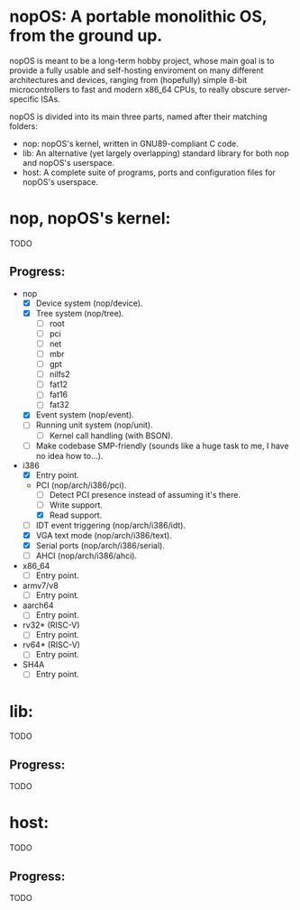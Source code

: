 # nopOS: A portable monolithic OS, from the ground up.

nopOS is meant to be a long-term hobby project, whose main goal is to
provide a fully usable and self-hosting enviroment on many different
architectures and devices, ranging from (hopefully) simple 8-bit
microcontrollers to fast and modern x86_64 CPUs, to really obscure
server-specific ISAs.

nopOS is divided into its main three parts, named after their matching
folders:

- nop: nopOS's kernel, written in GNU89-compliant C code.
- lib: An alternative (yet largely overlapping) standard library for both nop and nopOS's userspace.
- host: A complete suite of programs, ports and configuration files for nopOS's userspace.

# nop, nopOS's kernel:

TODO

## Progress:

- nop
  - [x] Device system (nop/device).
  - [x] Tree system (nop/tree).
    - [ ] root
    - [ ] pci
    - [ ] net
    - [ ] mbr
    - [ ] gpt
    - [ ] nilfs2
    - [ ] fat12
    - [ ] fat16
    - [ ] fat32
  - [x] Event system (nop/event).
  - [ ] Running unit system (nop/unit).
    - [ ] Kernel call handling (with BSON).
  - [ ] Make codebase SMP-friendly (sounds like a huge task to me, I have no idea how to...).
- i386
  - [x] Entry point.
  - PCI (nop/arch/i386/pci).
    - [ ] Detect PCI presence instead of assuming it's there.
    - [ ] Write support.
    - [x] Read support.
  - [ ] IDT event triggering (nop/arch/i386/idt).
  - [x] VGA text mode (nop/arch/i386/text).
  - [x] Serial ports (nop/arch/i386/serial).
  - [ ] AHCI (nop/arch/i386/ahci).
- x86_64
  - [ ] Entry point.
- armv7/v8
  - [ ] Entry point.
- aarch64
  - [ ] Entry point.
- rv32* (RISC-V)
  - [ ] Entry point.
- rv64* (RISC-V)
  - [ ] Entry point.
- SH4A
  - [ ] Entry point.

# lib:

TODO

## Progress:

TODO

# host:

TODO

## Progress:

TODO
